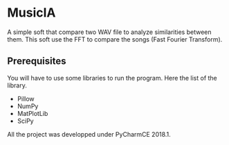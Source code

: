 # MusicIA

A simple soft that compare two WAV file to analyze similarities between them. This soft use the FFT to compare the songs (Fast Fourier Transform).

## Prerequisites

You will have to use some libraries to run the program. Here the list of the library.
* Pillow
* NumPy
* MatPlotLib
* SciPy

All the project was developped under PyCharmCE 2018.1.
